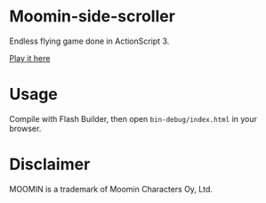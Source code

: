 # Moomin-side-scroller

Endless flying game done in ActionScript 3.

[Play it here](http://rawgit.com/binarica/Moomin-side-scroller/master/bin-debug/Main.html)

Usage
=====

Compile with Flash Builder, then open `bin-debug/index.html` in your browser.

Disclaimer
==========

MOOMIN is a trademark of Moomin Characters Oy, Ltd.
